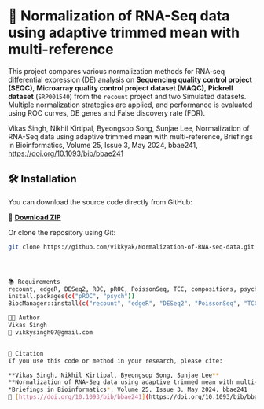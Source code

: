 
# 🧬 Normalization of RNA-Seq data using adaptive trimmed mean with multi-reference

This project compares various normalization methods for RNA-seq differential expression (DE) analysis on **Sequencing quality control project (SEQC)**, **Microarray quality control project dataset (MAQC)**, **Pickrell dataset** (`SRP001540`) from the `recount` project and two Simulated datasets. Multiple normalization strategies are applied, and performance is evaluated using ROC curves, DE genes and False discovery rate (FDR).


Vikas Singh, Nikhil Kirtipal, Byeongsop Song, Sunjae Lee, Normalization of RNA-Seq data using adaptive trimmed mean with multi-reference, Briefings in Bioinformatics, Volume 25, Issue 3, May 2024, bbae241, https://doi.org/10.1093/bib/bbae241

## 🛠️ Installation

You can download the source code directly from GitHub:

🔽 **[Download ZIP](https://github.com/vikkyak/Normalization-of-RNA-seq-data/archive/refs/heads/main.zip)**

Or clone the repository using Git:

```bash
git clone https://github.com/vikkyak/Normalization-of-RNA-seq-data.git




📚 Requirements
recount, edgeR, DESeq2, ROC, pROC, PoissonSeq, TCC, compositions, psych
install.packages(c("pROC", "psych"))
BiocManager::install(c("recount", "edgeR", "DESeq2", "PoissonSeq", "TCC", "compositions"))

👨‍💻 Author
Vikas Singh
📧 vikkysingh07@gmail.com


🧬 Citation
If you use this code or method in your research, please cite:

**Vikas Singh, Nikhil Kirtipal, Byeongsop Song, Sunjae Lee**  
**Normalization of RNA-Seq data using adaptive trimmed mean with multi-reference**  
*Briefings in Bioinformatics*, Volume 25, Issue 3, May 2024, bbae241  
🔗 [https://doi.org/10.1093/bib/bbae241](https://doi.org/10.1093/bib/bbae241)


